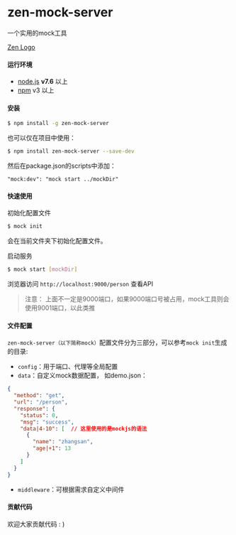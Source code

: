 # zen-mock-server
一个实用的mock工具

[Zen Logo](./public/images/zen_logo.png)

#### 运行环境
- [node.js](https://nodejs.org/) **v7.6** 以上
- [npm](https://www.npmjs.com/) v3 以上

#### 安装
```sh
$ npm install -g zen-mock-server
```
也可以仅在项目中使用：
```sh
$ npm install zen-mock-server --save-dev
```
然后在package.json的scripts中添加：
```
"mock:dev": "mock start ../mockDir"
```

#### 快速使用

初始化配置文件
```sh
$ mock init 
```
会在当前文件夹下初始化配置文件。

启动服务 
```sh
$ mock start [mockDir]
```
浏览器访问 `http://localhost:9000/person` 查看API
> 注意： 上面不一定是9000端口，如果9000端口号被占用，mock工具则会使用9001端口，以此类推

#### 文件配置
`zen-mock-server（以下简称mock）`配置文件分为三部分，可以参考`mock init`生成的目录: 
- `config`：用于端口、代理等全局配置
- `data`：自定义mock数据配置， 如demo.json：
```json
{
  "method": "get",
  "url": "/person",
  "response": {
    "status": 0,
    "msg": "success",
    "data|4-10": [  // 这里使用的是mockjs的语法
      {
        "name": "zhangsan",
        "age|+1": 13
      }
    ]
  }
}
```
- `middleware`：可根据需求自定义中间件

#### 贡献代码
欢迎大家贡献代码 : ) 

